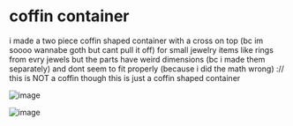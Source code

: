 # coffin container
i made a two piece coffin shaped container with a cross on top (bc im soooo wannabe goth but cant pull it off) for small jewelry items like rings from evry jewels but the parts have weird dimensions (bc i made them separately) and dont seem to fit properly (because i did the math wrong) :// this is NOT a coffin though this is just a coffin shaped container

![image](https://github.com/user-attachments/assets/19a3e3fd-bb96-4c04-9c3c-e88c6ca57b6e)

![image](https://github.com/user-attachments/assets/105e84e2-e1f3-4e24-9158-834a6fd8ac85)
